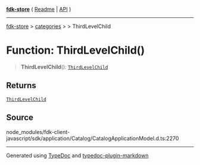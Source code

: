 [**fdk-store**](../../../README.md) ( [Readme](../../../README.md) \| [API](../../../API.md) )

---

[fdk-store](../../../API.md) > [categories](../../README.md) > [<internal>](../README.md) > ThirdLevelChild

# Function: ThirdLevelChild()

> **ThirdLevelChild**(): [`ThirdLevelChild`](../type-aliases/type-alias.ThirdLevelChild.md)

## Returns

[`ThirdLevelChild`](../type-aliases/type-alias.ThirdLevelChild.md)

## Source

node_modules/fdk-client-javascript/sdk/application/Catalog/CatalogApplicationModel.d.ts:2270

---

Generated using [TypeDoc](https://typedoc.org/) and [typedoc-plugin-markdown](https://www.npmjs.com/package/typedoc-plugin-markdown)
